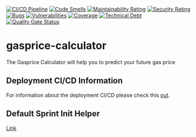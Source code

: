 [![CI/CD Pipeline](https://github.com/JanoschA/gasprice-calculator/actions/workflows/pipeline_master.yml/badge.svg?branch=master)](https://github.com/JanoschA/gasprice-calculator/actions/workflows/pipeline_master.yml)
[![Code Smells](https://sonarcloud.io/api/project_badges/measure?project=JanoschA_gasprice-calculator&metric=code_smells)](https://sonarcloud.io/summary/new_code?id=JanoschA_gasprice-calculator)
[![Maintainability Rating](https://sonarcloud.io/api/project_badges/measure?project=JanoschA_gasprice-calculator&metric=sqale_rating)](https://sonarcloud.io/summary/new_code?id=JanoschA_gasprice-calculator)
[![Security Rating](https://sonarcloud.io/api/project_badges/measure?project=JanoschA_gasprice-calculator&metric=security_rating)](https://sonarcloud.io/summary/new_code?id=JanoschA_gasprice-calculator)
[![Bugs](https://sonarcloud.io/api/project_badges/measure?project=JanoschA_gasprice-calculator&metric=bugs)](https://sonarcloud.io/summary/new_code?id=JanoschA_gasprice-calculator)
[![Vulnerabilities](https://sonarcloud.io/api/project_badges/measure?project=JanoschA_gasprice-calculator&metric=vulnerabilities)](https://sonarcloud.io/summary/new_code?id=JanoschA_gasprice-calculator)
[![Coverage](https://sonarcloud.io/api/project_badges/measure?project=JanoschA_gasprice-calculator&metric=coverage)](https://sonarcloud.io/summary/new_code?id=JanoschA_gasprice-calculator)
[![Technical Debt](https://sonarcloud.io/api/project_badges/measure?project=JanoschA_gasprice-calculator&metric=sqale_index)](https://sonarcloud.io/summary/new_code?id=JanoschA_gasprice-calculator)
[![Quality Gate Status](https://sonarcloud.io/api/project_badges/measure?project=JanoschA_gasprice-calculator&metric=alert_status)](https://sonarcloud.io/summary/new_code?id=JanoschA_gasprice-calculator)

# gasprice-calculator
The Gasprice Calculator will help you to predict your future gas price

## Deployment CI/CD Information
For information about the deployment CI/CD please check this [out](DEPLOYMENT_README.md).

## Default Sprint Init Helper
[Link](HELP.md)